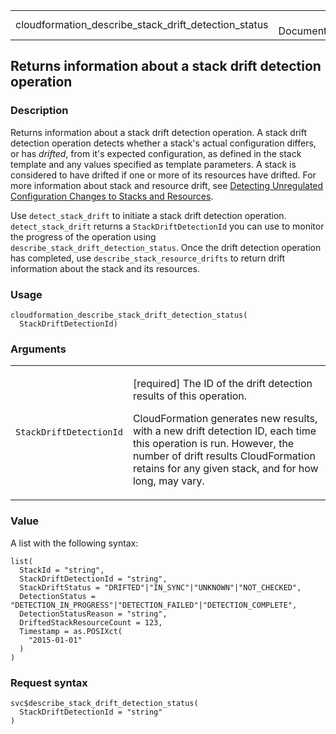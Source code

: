 <table style="width: 100%;">
<tbody>
<tr class="odd">
<td>cloudformation_describe_stack_drift_detection_status</td>
<td style="text-align: right;">R Documentation</td>
</tr>
</tbody>
</table>

## Returns information about a stack drift detection operation

### Description

Returns information about a stack drift detection operation. A stack
drift detection operation detects whether a stack's actual configuration
differs, or has *drifted*, from it's expected configuration, as defined
in the stack template and any values specified as template parameters. A
stack is considered to have drifted if one or more of its resources have
drifted. For more information about stack and resource drift, see
[Detecting Unregulated Configuration Changes to Stacks and
Resources](https://docs.aws.amazon.com/AWSCloudFormation/latest/UserGuide/using-cfn-stack-drift.html).

Use `detect_stack_drift` to initiate a stack drift detection operation.
`detect_stack_drift` returns a `StackDriftDetectionId` you can use to
monitor the progress of the operation using
`describe_stack_drift_detection_status`. Once the drift detection
operation has completed, use `describe_stack_resource_drifts` to return
drift information about the stack and its resources.

### Usage

    cloudformation_describe_stack_drift_detection_status(
      StackDriftDetectionId)

### Arguments

<table>
<colgroup>
<col style="width: 35%" />
<col style="width: 65%" />
</colgroup>
<tbody>
<tr class="odd">
<td><code
id="cloudformation_describe_stack_drift_detection_status_:_StackDriftDetectionId">StackDriftDetectionId</code></td>
<td><p>[required] The ID of the drift detection results of this
operation.</p>
<p>CloudFormation generates new results, with a new drift detection ID,
each time this operation is run. However, the number of drift results
CloudFormation retains for any given stack, and for how long, may
vary.</p></td>
</tr>
</tbody>
</table>

### Value

A list with the following syntax:

    list(
      StackId = "string",
      StackDriftDetectionId = "string",
      StackDriftStatus = "DRIFTED"|"IN_SYNC"|"UNKNOWN"|"NOT_CHECKED",
      DetectionStatus = "DETECTION_IN_PROGRESS"|"DETECTION_FAILED"|"DETECTION_COMPLETE",
      DetectionStatusReason = "string",
      DriftedStackResourceCount = 123,
      Timestamp = as.POSIXct(
        "2015-01-01"
      )
    )

### Request syntax

    svc$describe_stack_drift_detection_status(
      StackDriftDetectionId = "string"
    )
